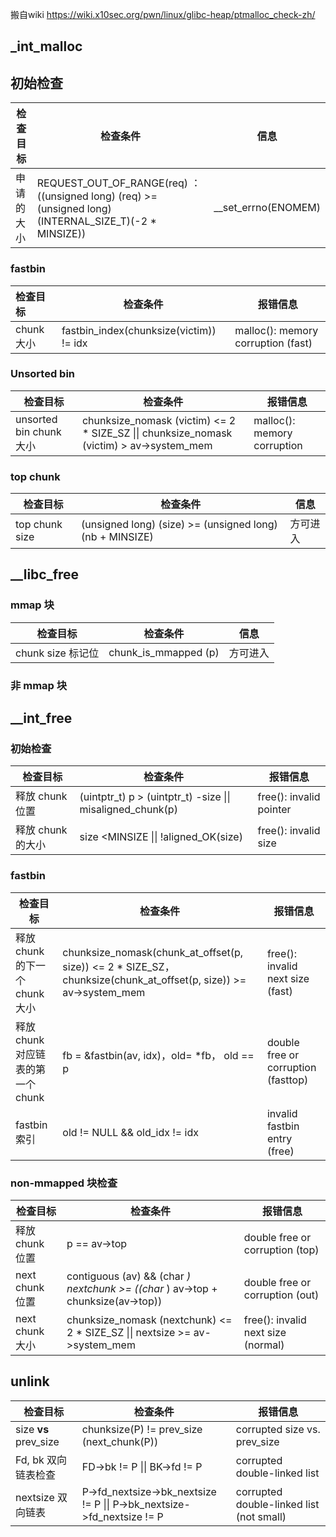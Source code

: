 搬自wiki https://wiki.x10sec.org/pwn/linux/glibc-heap/ptmalloc_check-zh/

## _int_malloc

## 初始检查

| 检查目标   | 检查条件                                                     | 信息                |
| ---------- | ------------------------------------------------------------ | ------------------- |
| 申请的大小 | REQUEST_OUT_OF_RANGE(req) ：((unsigned long) (req) >= (unsigned long) (INTERNAL_SIZE_T)(-2 * MINSIZE)) | __set_errno(ENOMEM) |

### fastbin

| 检查目标   | 检查条件                                | 报错信息                           |
| :--------- | --------------------------------------- | ---------------------------------- |
| chunk 大小 | fastbin_index(chunksize(victim)) != idx | malloc(): memory corruption (fast) |

### Unsorted bin

| 检查目标                | 检查条件                                                     | 报错信息                    |
| ----------------------- | ------------------------------------------------------------ | --------------------------- |
| unsorted bin chunk 大小 | chunksize_nomask (victim) <= 2 * SIZE_SZ \|\| chunksize_nomask (victim) > av->system_mem | malloc(): memory corruption |

### top chunk

| 检查目标       | 检查条件                                                 | 信息     |
| -------------- | -------------------------------------------------------- | -------- |
| top chunk size | (unsigned long) (size) >= (unsigned long) (nb + MINSIZE) | 方可进入 |

## __libc_free

### mmap 块 

| 检查目标          | 检查条件             | 信息     |
| ----------------- | -------------------- | -------- |
| chunk size 标记位 | chunk_is_mmapped (p) | 方可进入 |

### 非 mmap 块 

## __int_free

### 初始检查 

| 检查目标          | 检查条件                                                   | 报错信息                |
| ----------------- | ---------------------------------------------------------- | ----------------------- |
| 释放 chunk 位置   | (uintptr_t) p > (uintptr_t) -size \|\| misaligned_chunk(p) | free(): invalid pointer |
| 释放 chunk 的大小 | size <MINSIZE \|\| !aligned_OK(size)                       | free(): invalid size    |

### fastbin

| 检查目标                          | 检查条件                                                     | 报错信息                            |
| --------------------------------- | ------------------------------------------------------------ | ----------------------------------- |
| 释放 chunk 的下一个 chunk 大小    | chunksize_nomask(chunk_at_offset(p, size)) <= 2 * SIZE_SZ， chunksize(chunk_at_offset(p, size)) >= av->system_mem | free(): invalid next size (fast)    |
| 释放 chunk 对应链表的第一个 chunk | fb = &fastbin(av, idx)，old= *fb， old == p                  | double free or corruption (fasttop) |
| fastbin 索引                      | old != NULL && old_idx != idx                                | invalid fastbin entry (free)        |

### non-mmapped 块检查 

| 检查目标        | 检查条件                                                     | 报错信息                           |
| --------------- | ------------------------------------------------------------ | ---------------------------------- |
| 释放 chunk 位置 | p == av->top                                                 | double free or corruption (top)    |
| next chunk 位置 | contiguous (av) && (char *) nextchunk >= ((char* ) av->top + chunksize(av->top)) | double free or corruption (out)    |
| next chunk 大小 | chunksize_nomask (nextchunk) <= 2 * SIZE_SZ \|\| nextsize >= av->system_mem | free(): invalid next size (normal) |

## unlink

| 检查目标              | 检查条件                                                     | 报错信息                                 |
| --------------------- | ------------------------------------------------------------ | ---------------------------------------- |
| size **vs** prev_size | chunksize(P) != prev_size (next_chunk(P))                    | corrupted size vs. prev_size             |
| Fd, bk 双向链表检查   | FD->bk != P \|\| BK->fd != P                                 | corrupted double-linked list             |
| nextsize 双向链表     | P->fd_nextsize->bk_nextsize != P \|\| P->bk_nextsize->fd_nextsize != P | corrupted double-linked list (not small) |



